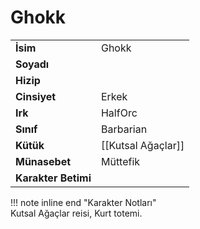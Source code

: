 # Ghokk   
  
  
|  |  |  
|---|---|  
| **İsim** | Ghokk |  
| **Soyadı** |  |  
| **Hizip** |  |  
| **Cinsiyet** | Erkek |  
| **Irk** | HalfOrc |  
| **Sınıf** | Barbarian |  
| **Kütük** | [[Kutsal Ağaçlar]] |  
| **Münasebet** | Müttefik |  
| **Karakter Betimi** |  |  
  
  
!!! note inline end "Karakter Notları"  
	Kutsal Ağaçlar reisi, Kurt totemi.  
  